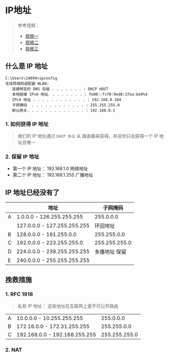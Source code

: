 # IP地址

> 参考视频：
>
> * [视频一](https://www.youtube.com/watch?v=5WfiTHiU4x8\&list=PLIhvC56v63IJVXv0GJcl9vO5Z6znCVb1P\&index=16)
> * [视频二](https://www.youtube.com/watch?v=tcae4TSSMo8\&list=PLIhvC56v63IJVXv0GJcl9vO5Z6znCVb1P\&index=17)
> * [视频三](https://www.youtube.com/watch?v=8bhvn9tQk8o\&list=PLIhvC56v63IJVXv0GJcl9vO5Z6znCVb1P\&index=18)

## 什么是 IP 地址

```shell
C:\Users\14894>ipconfig
无线局域网适配器 WLAN:
   连接特定的 DNS 后缀 . . . . . . . : DHCP HOST
   本地链接 IPv6 地址. . . . . . . . : fe80::fcf0:9ed8:1fea:be9%4
   IPv4 地址 . . . . . . . . . . . . : 192.168.0.104 
   子网掩码  . . . . . . . . . . . . : 255.255.255.0
   默认网关. . . . . . . . . . . . . : 192.168.0.1
```

### 1. 如何获得 IP 地址

> 我们的 IP 地址通过 `DHCP 协议` 从 路由器来获得，并且你只会获得一个 IP 地址且唯一

### 2. 保留 IP 地址

* 第一个 IP 地址： 192.168.1.0 网络地址
* 第二个 IP 地址： 192.168.1.255 广播地址

## IP 地址已经没有了

|   | 地址                          | 子网掩码          |
| - | --------------------------- | ------------- |
| A | 1.0.0.0 - 126.255.255.255   | 255.0.0.0     |
|   | 127.0.0.0 - 127.255.255.255 | 环回地址          |
| B | 128.0.0.0 - 191.255.0.0     | 255.255.0.0   |
| C | 192.0.0.0 - 223.255.255.0   | 255.255.255.0 |
| D | 224.0.0.0 - 239.255.255.255 | 多播地址 保留       |
| E | 240.0.0.0 - 255.255.255.255 |               |

## 挽救措施

### 1. RFC 1918

> 私有 IP 地址： 这些地址在互联网上是不可公开路由

|   |                               |               |
| - | ----------------------------- | ------------- |
| A | 10.0.0.0 - 10.255.255.255     | 255.0.0.0     |
| B | 172.16.0.0 - 172.31.255.255   | 255.255.0.0   |
| C | 192.168.0.0 - 192.168.255.255 | 255.255.255.0 |

### 2. NAT

